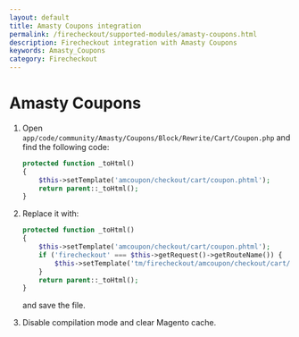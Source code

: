 ```yaml
---
layout: default
title: Amasty Coupons integration
permalink: /firecheckout/supported-modules/amasty-coupons.html
description: Firecheckout integration with Amasty Coupons
keywords: Amasty_Coupons
category: Firecheckout
---
```


# Amasty Coupons

 1. Open `app/code/community/Amasty/Coupons/Block/Rewrite/Cart/Coupon.php`
 and find the following code:

    ```php
    protected function _toHtml()
    {
        $this->setTemplate('amcoupon/checkout/cart/coupon.phtml');
        return parent::_toHtml();
    }
    ```

 2. Replace it with:

    ```php
    protected function _toHtml()
    {
        $this->setTemplate('amcoupon/checkout/cart/coupon.phtml');
        if ('firecheckout' === $this->getRequest()->getRouteName()) {
            $this->setTemplate('tm/firecheckout/amcoupon/checkout/cart/coupon.phtml');
        }
        return parent::_toHtml();
    }
    ```

    and save the file.

 3. Disable compilation mode and clear Magento cache.
